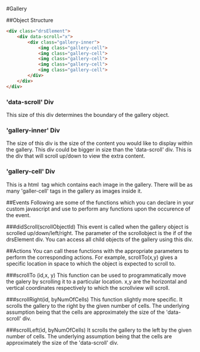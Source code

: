 #Gallery

##Object Structure

```html
<div class="drsElement">
	<div data-scroll="x">
		<div class="gallery-inner">
			<img class="gallery-cell">
			<img class="gallery-cell">
			<img class="gallery-cell">
			<img class="gallery-cell">
			<img class="gallery-cell">
		</div>
	</div>	
</div>
```

### 'data-scroll' Div
This size of this div determines the boundary of the gallery object.

### 'gallery-inner' Div
The size of this div is the size of the content you would like to display within the gallery. This div
could be bigger in size than the 'data-scroll' div. This is the div that will scroll up/down to view the
extra content.

### 'gallery-cell' Div
This is a html <img> tag which contains each image in the gallery. There will be as many 'galler-cell' tags in the gallery as images inside it.

##Events
Following are some of the functions which you can declare in your custom javascript and use to perform any functions upon the occurence of the event.

###didScroll(scrollObjectId)
This event is called when the gallery object is scrolled up/down/left/right.  The parameter of the scrollobject is the if of the drsElement div. You can access all child objects of the gallery using this div.

##Actions
You can call these functions with the appropriate parameters to perform the corresponding actions. For example, scrollTo(x,y) gives a specific location in space to which the object is expected to scroll to.

###scrollTo (id,x, y)
This function can be used to programmatically move the galery by scrolling it to a particular location. x,y are the horizontal and vertical coordinates respectively to which the scrollview will scroll.

###scrollRight(id, byNumOfCells)
This function slightly more specific. It scrolls the gallery to the right by the given number of cells. The underlying assumption being that the cells are approximately the size of the 'data-scroll' div.

###scrollLeft(id, byNumOfCells)
It scrolls the gallery to the left by the given number of cells. The underlying assumption being that the cells are approximately the size of the 'data-scroll' div.





